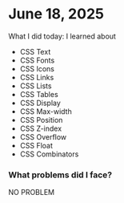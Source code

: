 # June 18, 2025
What I did today: I learned about
- CSS Text
- CSS Fonts
- CSS Icons
- CSS Links
- CSS Lists
- CSS Tables
- CSS Display
- CSS Max-width
- CSS Position
- CSS Z-index
- CSS Overflow
- CSS Float
- CSS Combinators
### What problems did I face?
NO PROBLEM
